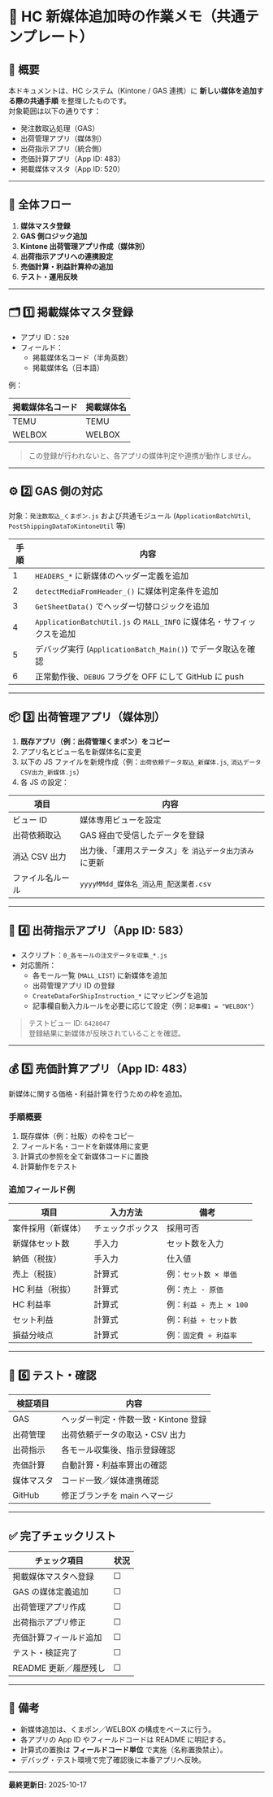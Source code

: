 # 🧾 HC 新媒体追加時の作業メモ（共通テンプレート）

## 📘 概要

本ドキュメントは、HC システム（Kintone / GAS 連携）に **新しい媒体を追加する際の共通手順** を整理したものです。  
対象範囲は以下の通りです：

- 発注数取込処理（GAS）
- 出荷管理アプリ（媒体別）
- 出荷指示アプリ（統合側）
- 売価計算アプリ（App ID: 483）
- 掲載媒体マスタ（App ID: 520）

---

## 🧭 全体フロー

1. **媒体マスタ登録**
2. **GAS 側ロジック追加**
3. **Kintone 出荷管理アプリ作成（媒体別）**
4. **出荷指示アプリへの連携設定**
5. **売価計算・利益計算枠の追加**
6. **テスト・運用反映**

---

## 🗂 1️⃣ 掲載媒体マスタ登録

- アプリ ID：`520`
- フィールド：
  - 掲載媒体名コード（半角英数）
  - 掲載媒体名（日本語）

例：

| 掲載媒体名コード | 掲載媒体名 |
| ---------------- | ---------- |
| TEMU             | TEMU       |
| WELBOX           | WELBOX     |

> この登録が行われないと、各アプリの媒体判定や連携が動作しません。

---

## ⚙️ 2️⃣ GAS 側の対応

対象：`発注数取込_くまポン.js` および共通モジュール (`ApplicationBatchUtil`, `PostShippingDataToKintoneUtil` 等)

| 手順 | 内容                                                                  |
| ---- | --------------------------------------------------------------------- |
| 1    | `HEADERS_*` に新媒体のヘッダー定義を追加                              |
| 2    | `detectMediaFromHeader_()` に媒体判定条件を追加                       |
| 3    | `GetSheetData()` でヘッダー切替ロジックを追加                         |
| 4    | `ApplicationBatchUtil.js` の `MALL_INFO` に媒体名・サフィックスを追加 |
| 5    | デバッグ実行 (`ApplicationBatch_Main()`) でデータ取込を確認           |
| 6    | 正常動作後、`DEBUG` フラグを OFF にして GitHub に push                |

---

## 📦 3️⃣ 出荷管理アプリ（媒体別）

1. **既存アプリ（例：出荷管理くまポン）をコピー**
2. アプリ名とビュー名を新媒体名に変更
3. 以下の JS ファイルを新規作成（例：`出荷依頼データ取込_新媒体.js`, `消込データCSV出力_新媒体.js`）
4. 各 JS の設定：

| 項目             | 内容                                                     |
| ---------------- | -------------------------------------------------------- |
| ビュー ID        | 媒体専用ビューを設定                                     |
| 出荷依頼取込     | GAS 経由で受信したデータを登録                           |
| 消込 CSV 出力    | 出力後、「運用ステータス」を `消込データ出力済み` に更新 |
| ファイル名ルール | `yyyyMMdd_媒体名_消込用_配送業者.csv`                    |

---

## 📮 4️⃣ 出荷指示アプリ（App ID: 583）

- スクリプト：`0_各モールの注文データを収集_*.js`
- 対応箇所：
  - 各モール一覧 (`MALL_LIST`) に新媒体を追加
  - 出荷管理アプリ ID の登録
  - `CreateDataForShipInstruction_*` にマッピングを追加
  - 記事欄自動入力ルールを必要に応じて設定（例：`記事欄1 = "WELBOX"`）

> テストビュー ID: `6428047`  
> 登録結果に新媒体が反映されていることを確認。

---

## 💰 5️⃣ 売価計算アプリ（App ID: 483）

新媒体に関する価格・利益計算を行うための枠を追加。

### 手順概要

1. 既存媒体（例：社販）の枠をコピー
2. フィールド名・コードを新媒体用に変更
3. 計算式の参照を全て新媒体コードに置換
4. 計算動作をテスト

### 追加フィールド例

| 項目               | 入力方法         | 備考                    |
| ------------------ | ---------------- | ----------------------- |
| 案件採用（新媒体） | チェックボックス | 採用可否                |
| 新媒体セット数     | 手入力           | セット数を入力          |
| 納価（税抜）       | 手入力           | 仕入値                  |
| 売上（税抜）       | 計算式           | 例：`セット数 × 単価`   |
| HC 利益（税抜）    | 計算式           | 例：`売上 - 原価`       |
| HC 利益率          | 計算式           | 例：`利益 ÷ 売上 × 100` |
| セット利益         | 計算式           | 例：`利益 ÷ セット数`   |
| 損益分岐点         | 計算式           | 例：`固定費 ÷ 利益率`   |

---

## 🧪 6️⃣ テスト・確認

| 検証項目   | 内容                                 |
| ---------- | ------------------------------------ |
| GAS        | ヘッダー判定・件数一致・Kintone 登録 |
| 出荷管理   | 出荷依頼データの取込・CSV 出力       |
| 出荷指示   | 各モール収集後、指示登録確認         |
| 売価計算   | 自動計算・利益率算出の確認           |
| 媒体マスタ | コード一致／媒体連携確認             |
| GitHub     | 修正ブランチを main へマージ         |

---

## ✅ 完了チェックリスト

| チェック項目           | 状況 |
| ---------------------- | ---- |
| 掲載媒体マスタへ登録   | ☐    |
| GAS の媒体定義追加     | ☐    |
| 出荷管理アプリ作成     | ☐    |
| 出荷指示アプリ修正     | ☐    |
| 売価計算フィールド追加 | ☐    |
| テスト・検証完了       | ☐    |
| README 更新／履歴残し  | ☐    |

---

## 🧱 備考

- 新媒体追加は、くまポン／WELBOX の構成をベースに行う。
- 各アプリの App ID やフィールドコードは README に明記する。
- 計算式の置換は **フィールドコード単位** で実施（名称置換禁止）。
- デバッグ・テスト環境で完了確認後に本番アプリへ反映。

---

**最終更新日:** 2025-10-17
